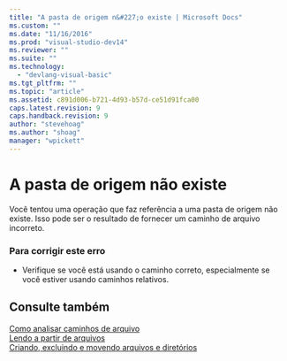 ```yaml
---
title: "A pasta de origem n&#227;o existe | Microsoft Docs"
ms.custom: ""
ms.date: "11/16/2016"
ms.prod: "visual-studio-dev14"
ms.reviewer: ""
ms.suite: ""
ms.technology: 
  - "devlang-visual-basic"
ms.tgt_pltfrm: ""
ms.topic: "article"
ms.assetid: c891d006-b721-4d93-b57d-ce51d91fca00
caps.latest.revision: 9
caps.handback.revision: 9
author: "stevehoag"
ms.author: "shoag"
manager: "wpickett"
---
```

# A pasta de origem n&#227;o existe
Você tentou uma operação que faz referência a uma pasta de origem não existe. Isso pode ser o resultado de fornecer um caminho de arquivo incorreto.  
  
### Para corrigir este erro  
  
-   Verifique se você está usando o caminho correto, especialmente se você estiver usando caminhos relativos.  
  
## Consulte também  
 [Como analisar caminhos de arquivo](../../visual-basic/developing-apps/programming/drives-directories-files/how-to-parse-file-paths.md)   
 [Lendo a partir de arquivos](../../visual-basic/developing-apps/programming/drives-directories-files/reading-from-files.md)   
 [Criando, excluindo e movendo arquivos e diretórios](../../visual-basic/developing-apps/programming/drives-directories-files/creating-deleting-and-moving-files-and-directories.md)